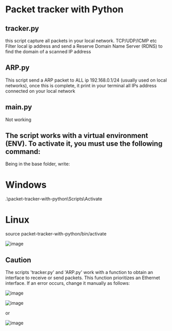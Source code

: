 # Packet tracker with Python

## tracker.py
this script capture all packets in your local network. TCP/UDP/ICMP etc
Filter local ip address and send a Reserve Domain Name Server (RDNS) to find the domain of a scanned IP address 

## ARP.py
This script send a ARP packet to ALL ip 192.168.0.1/24 (usually used on local networks), once this is complete, it print in your terminal all IPs address connected on your local network


## main.py 
Not working
## The script works with a virtual environment (ENV). To activate it, you must use the following command:

Being in the base folder, write:
# Windows
.\packet-tracker-with-python\Scripts\Activate
# Linux
source packet-tracker-with-python/bin/activate

![image](https://github.com/user-attachments/assets/31d0be3b-cf00-4392-bff1-3e816243f1a8)




## Caution
The scripts 'tracker.py' and 'ARP.py' work with a function to obtain an interface to receive or send packets. This function prioritizes an Ethernet interface. 
If an error occurs, change it manually as follows:

![image](https://github.com/user-attachments/assets/f7b26f86-bf8b-40f9-b812-6ec49b264330)

![image](https://github.com/user-attachments/assets/aab96f3a-f944-41b5-a95f-88e995e34f4a)

or 

![image](https://github.com/user-attachments/assets/66fcb176-7103-4058-9b7c-2df75ffa64f0)
